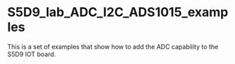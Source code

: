 # S5D9_lab_ADC_I2C_ADS1015_examples
This is a set of examples that show how to add the ADC capability to the S5D9 IOT board.
